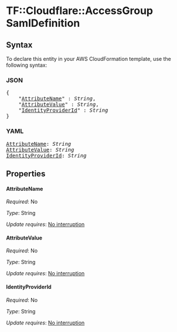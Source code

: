 # TF::Cloudflare::AccessGroup SamlDefinition

## Syntax

To declare this entity in your AWS CloudFormation template, use the following syntax:

### JSON

<pre>
{
    "<a href="#attributename" title="AttributeName">AttributeName</a>" : <i>String</i>,
    "<a href="#attributevalue" title="AttributeValue">AttributeValue</a>" : <i>String</i>,
    "<a href="#identityproviderid" title="IdentityProviderId">IdentityProviderId</a>" : <i>String</i>
}
</pre>

### YAML

<pre>
<a href="#attributename" title="AttributeName">AttributeName</a>: <i>String</i>
<a href="#attributevalue" title="AttributeValue">AttributeValue</a>: <i>String</i>
<a href="#identityproviderid" title="IdentityProviderId">IdentityProviderId</a>: <i>String</i>
</pre>

## Properties

#### AttributeName

_Required_: No

_Type_: String

_Update requires_: [No interruption](https://docs.aws.amazon.com/AWSCloudFormation/latest/UserGuide/using-cfn-updating-stacks-update-behaviors.html#update-no-interrupt)

#### AttributeValue

_Required_: No

_Type_: String

_Update requires_: [No interruption](https://docs.aws.amazon.com/AWSCloudFormation/latest/UserGuide/using-cfn-updating-stacks-update-behaviors.html#update-no-interrupt)

#### IdentityProviderId

_Required_: No

_Type_: String

_Update requires_: [No interruption](https://docs.aws.amazon.com/AWSCloudFormation/latest/UserGuide/using-cfn-updating-stacks-update-behaviors.html#update-no-interrupt)

